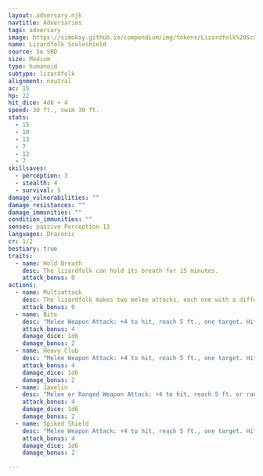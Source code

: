 ```yaml
---
layout: adversary.njk
navtitle: Adversaries
tags: adversary
image: https://simokay.github.io/compendium/img/tokens/Lizardfolk%20Scaleshield.webp
name: Lizardfolk Scaleshield
source: 5e SRD
size: Medium
type: humanoid
subtype: lizardfolk
alignment: neutral
ac: 15
hp: 22
hit_dice: 4d8 + 4
speed: 30 ft., swim 30 ft.
stats:
  - 15
  - 10
  - 13
  - 7
  - 12
  - 7
skillsaves:
  - perception: 3
  - stealth: 4
  - survival: 5
damage_vulnerabilities: ""
damage_resistances: ""
damage_immunities: ""
condition_immunities: ""
senses: passive Perception 13
languages: Draconic
cr: 1/2
bestiary: true
traits:
  - name: Hold Breath
    desc: The lizardfolk can hold its breath for 15 minutes.
    attack_bonus: 0
actions:
  - name: Multiattack
    desc: The lizardfolk makes two melee attacks, each one with a different weapon.
    attack_bonus: 0
  - name: Bite
    desc: "Melee Weapon Attack: +4 to hit, reach 5 ft., one target. Hit: 5 (1d6 + 2) piercing damage."
    attack_bonus: 4
    damage_dice: 1d6
    damage_bonus: 2
  - name: Heavy Club
    desc: "Melee Weapon Attack: +4 to hit, reach 5 ft., one target. Hit: 5 (1d6 + 2) bludgeoning damage."
    attack_bonus: 4
    damage_dice: 1d6
    damage_bonus: 2
  - name: Javelin
    desc: "Melee or Ranged Weapon Attack: +4 to hit, reach 5 ft. or range 30/120 ft., one target. Hit: 5 (1d6 + 2) piercing damage."
    attack_bonus: 4
    damage_dice: 1d6
    damage_bonus: 2
  - name: Spiked Shield
    desc: "Melee Weapon Attack: +4 to hit, reach 5 ft., one target. Hit: 5 (1d6 + 2) piercing damage."
    attack_bonus: 4
    damage_dice: 1d6
    damage_bonus: 2

---
```

